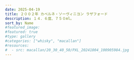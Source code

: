 ```yaml
---
date: 2025-04-19
title: ２００２年 カベルネ・ソーヴィニヨン ラザフォード
description: １４．６度、７５０ml。
sort_by: Name
#featured_image: 
#featured: true
#type: gallery
#categories: ["whisky", "macallan"]
#resources:
#  - src: macallan/20_30_40_50/PXL_20241004_100905984.jpg
---
```

